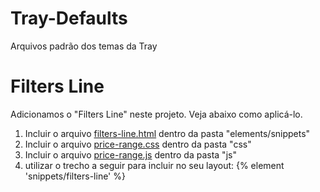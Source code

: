 # Tray-Defaults

Arquivos padrão dos temas da Tray

# Filters Line
Adicionamos o "Filters Line" neste projeto. Veja abaixo como aplicá-lo.

1) Incluir o arquivo [filters-line.html](https://github.com/renanrdmachado/Tray-Defaults/blob/master/elements/snippets/filters-line.html) dentro da pasta "elements/snippets"
2) Incluir o arquivo [price-range.css](https://github.com/renanrdmachado/Tray-Defaults/blob/master/css/price-range.css) dentro da pasta "css"
3) Incluir o arquivo [price-range.js](https://github.com/renanrdmachado/Tray-Defaults/blob/master/js/price-range.js) dentro da pasta "js"
4) utilizar o trecho a seguir para incluir no seu layout: {% element 'snippets/filters-line' %}
